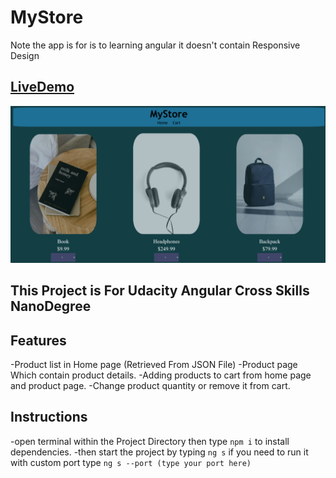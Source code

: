 # MyStore

Note the app is for is to learning angular it doesn't contain Responsive Design

## [LiveDemo](https://mystore.abdelaziz-elshr.repl.co/)


![Home Page](./Home-Page.png)

## This Project is For Udacity Angular Cross Skills NanoDegree

## Features

  -Product list in Home page (Retrieved From JSON File)
  -Product page Which contain product details.
  -Adding products to cart from home page and product page.
  -Change product quantity or remove it from cart.

## Instructions

  -open terminal within the Project Directory then type ```npm i``` to install dependencies.
  -then start the project by typing ```ng s```  if you need to run it with custom port type ```ng s --port (type your port here)```
